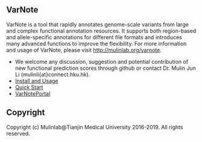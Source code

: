 ## VarNote
   VarNote is a tool that rapidly annotates genome-scale variants from large and complex functional annotation resources. It supports both region-based and allele-specific annotations for different file formats and introduces many advanced functions to improve the flexibility. For more information and usage of VarNote, please visit http://mulinlab.org/varnote.
 
   - We welcome any discussion, suggestion and potential contribution of new functional prediction scores through github or contact Dr. Mulin Jun Li (mulinli{at}connect.hku.hk). 
   - [Install and Usage](http://mulinlab.org/varnote/vanno/vanno/vanno_command "Install and Usage")
   - [Quick Start](http://mulinlab.org/varnote/vanno/vanno/vanno_help "Quick Start")
   - [VarNotePortal](http://mulinlab.org/varnote/vanno/vanno/vanno_portal "VarNotePortal")


## Copyright
Copyright (c) Mulinlab@Tianjin Medical University 2016-2019. All rights reserved.

